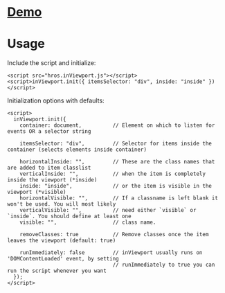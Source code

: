 # [Demo](https://hrastnik.github.io/InViewport/)

# Usage

Include the script and initialize:

    <script src="hros.inViewport.js"></script>
    <script>inViewport.init({ itemsSelector: "div", inside: "inside" })</script>
    
Initialization options with defaults:

    <script>
      inViewport.init({
        container: document,          // Element on which to listen for events OR a selector string

        itemsSelector: "div",         // Selector for items inside the container (selects elements inside container)

        horizontalInside: "",         // These are the class names that are added to item classlist
        verticalInside: "",           // when the item is completely inside the viewport (*inside)
        inside: "inside",             // or the item is visible in the viewport (*visible)
        horizontalVisible: "",        // If a classname is left blank it won't be used. You will most likely
        verticalVisible: "",          // need either `visible` or `inside`. You should define at least one 
        visible: "",                  // class name.

        removeClasses: true           // Remove classes once the item leaves the viewport (default: true)

        runImmediately: false         // inViewport usually runs on 'DOMContentLoaded' event, by setting
                                      // runImmediately to true you can run the script whenever you want
      });
    </script>


